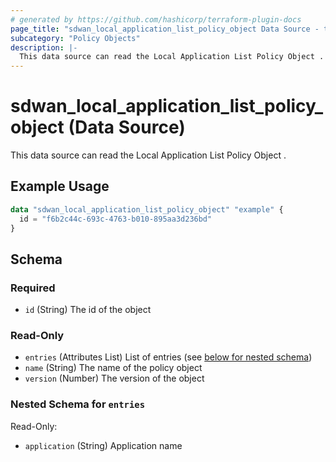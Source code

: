 ```yaml
---
# generated by https://github.com/hashicorp/terraform-plugin-docs
page_title: "sdwan_local_application_list_policy_object Data Source - terraform-provider-sdwan"
subcategory: "Policy Objects"
description: |-
  This data source can read the Local Application List Policy Object .
---
```


# sdwan_local_application_list_policy_object (Data Source)

This data source can read the Local Application List Policy Object .

## Example Usage

```terraform
data "sdwan_local_application_list_policy_object" "example" {
  id = "f6b2c44c-693c-4763-b010-895aa3d236bd"
}
```

<!-- schema generated by tfplugindocs -->
## Schema

### Required

- `id` (String) The id of the object

### Read-Only

- `entries` (Attributes List) List of entries (see [below for nested schema](#nestedatt--entries))
- `name` (String) The name of the policy object
- `version` (Number) The version of the object

<a id="nestedatt--entries"></a>
### Nested Schema for `entries`

Read-Only:

- `application` (String) Application name
